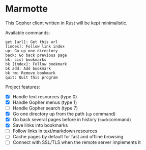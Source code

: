 # Marmotte

This Gopher client written in Rust will be kept minimalistic.

Available commands:
```
get [url]: Get this url
[index]: Follow link index
up: Go up one directory
back: Go back previous page
bk: List bookmarks
bk [index]: Follow bookmark
bk add: Add bookmark
bk rm: Remove bookmark
quit: Quit this program
```

Project features:
- [x] Handle text resources (type 0)
- [x] Handle Gopher menus (type 1)
- [ ] Handle Gopher search (type 7)
- [x] Go one directory up from the path (`up` command)
- [x] Go back several pages before in history (`back`command)
- [x] Save links into bookmarks
- [ ] Follow links in text/markdown resources
- [ ] Cache pages by default for fast and offline browsing
- [ ] Connect with SSL/TLS when the remote server implements it
